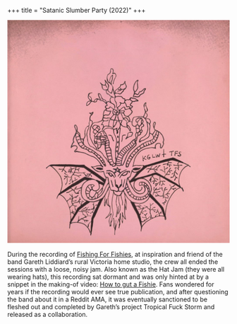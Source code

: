 +++
title = "Satanic Slumber Party (2022)"
+++

![album cover for Satanic Slumber Party](./cover.jpg)

During the recording of [Fishing For Fishies](/releases/fishing-for-fishies), at inspiration and friend of the band Gareth Liddiard’s rural Victoria home studio, the crew all ended the sessions with a loose, noisy jam. Also known as the Hat Jam (they were all wearing hats), this recording sat dormant and was only hinted at by a snippet in the making-of video: [How to gut a Fishie](https://www.youtube.com/watch?v=CWLhIZpJUAs). Fans wondered for years if the recording would ever see true publication, and after questioning the band about it in a Reddit AMA, it was eventually sanctioned to be fleshed out and completed by Gareth’s project Tropical Fuck Storm and released as a collaboration.
